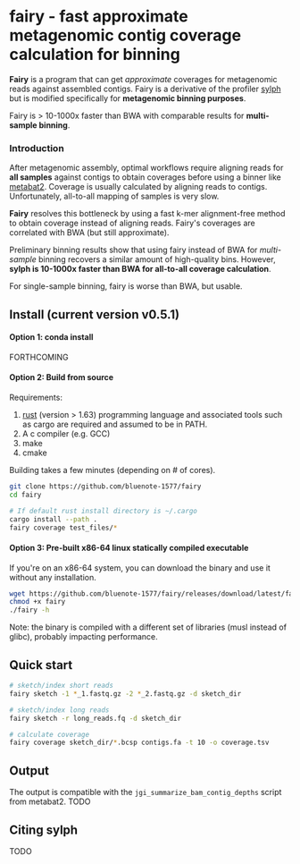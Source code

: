 # fairy - fast approximate metagenomic contig coverage calculation for binning

**Fairy** is a program that can get _approximate_ coverages for metagenomic reads against assembled contigs. Fairy is a derivative of the profiler [sylph](https://github.com/bluenote-1577/sylph) but is modified specifically for **metagenomic binning purposes**.

Fairy is > 10-1000x faster than BWA with comparable results for **multi-sample binning**.

### Introduction

After metagenomic assembly, optimal workflows require aligning reads for **all samples** against contigs to obtain coverages before using a binner like [metabat2](https://bitbucket.org/berkeleylab/metabat). Coverage is usually calculated by aligning reads to contigs. Unfortunately, all-to-all mapping of samples is very slow.

**Fairy** resolves this bottleneck by using a fast k-mer alignment-free method to obtain coverage instead of aligning reads. Fairy's coverages are correlated with BWA (but still approximate).

Preliminary binning results show that using fairy instead of BWA for *multi-sample* binning recovers a similar amount of high-quality bins. However, **sylph is 10-1000x faster than BWA for all-to-all coverage calculation**. 

For single-sample binning, fairy is worse than BWA, but usable.  

##  Install (current version v0.5.1)

#### Option 1: conda install 

FORTHCOMING

#### Option 2: Build from source

Requirements:
1. [rust](https://www.rust-lang.org/tools/install) (version > 1.63) programming language and associated tools such as cargo are required and assumed to be in PATH.
2. A c compiler (e.g. GCC)
3. make
4. cmake

Building takes a few minutes (depending on # of cores).

```sh
git clone https://github.com/bluenote-1577/fairy
cd fairy

# If default rust install directory is ~/.cargo
cargo install --path . 
fairy coverage test_files/*
```
#### Option 3: Pre-built x86-64 linux statically compiled executable

If you're on an x86-64 system, you can download the binary and use it without any installation. 

```sh
wget https://github.com/bluenote-1577/fairy/releases/download/latest/fairy
chmod +x fairy
./fairy -h
```

Note: the binary is compiled with a different set of libraries (musl instead of glibc), probably impacting performance. 

## Quick start

```sh
# sketch/index short reads
fairy sketch -1 *_1.fastq.gz -2 *_2.fastq.gz -d sketch_dir

# sketch/index long reads
fairy sketch -r long_reads.fq -d sketch_dir

# calculate coverage
fairy coverage sketch_dir/*.bcsp contigs.fa -t 10 -o coverage.tsv
```

## Output

The output is compatible with the `jgi_summarize_bam_contig_depths` script from metabat2. TODO

## Citing sylph

TODO

